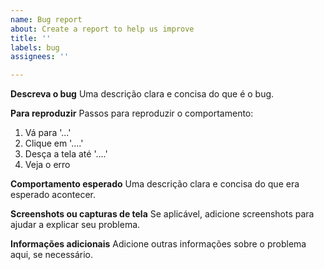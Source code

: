 ```yaml
---
name: Bug report
about: Create a report to help us improve
title: ''
labels: bug
assignees: ''

---
```


**Descreva o bug**
Uma descrição clara e concisa do que é o bug.

**Para reproduzir**
Passos para reproduzir o comportamento:
1. Vá para '...'
2. Clique em '....'
3. Desça a tela até '....'
4. Veja o erro

**Comportamento esperado**
Uma descrição clara e concisa do que era esperado acontecer.

**Screenshots ou capturas de tela**
Se aplicável, adicione screenshots para ajudar a explicar seu problema.

**Informações adicionais**
Adicione outras informações sobre o problema aqui, se necessário.